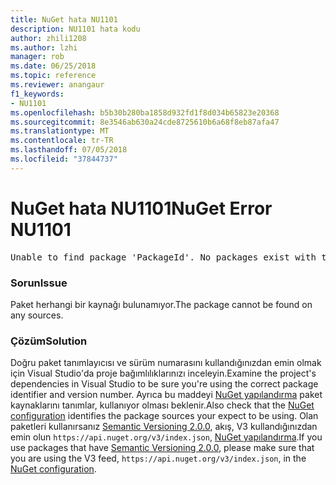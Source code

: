 ```yaml
---
title: NuGet hata NU1101
description: NU1101 hata kodu
author: zhili1208
ms.author: lzhi
manager: rob
ms.date: 06/25/2018
ms.topic: reference
ms.reviewer: anangaur
f1_keywords:
- NU1101
ms.openlocfilehash: b5b30b280ba1858d932fd1f8d034b65823e20368
ms.sourcegitcommit: 8e3546ab630a24cde8725610b6a68f8eb87afa47
ms.translationtype: MT
ms.contentlocale: tr-TR
ms.lasthandoff: 07/05/2018
ms.locfileid: "37844737"
---
```

# <a name="nuget-error-nu1101"></a><span data-ttu-id="210c2-103">NuGet hata NU1101</span><span class="sxs-lookup"><span data-stu-id="210c2-103">NuGet Error NU1101</span></span>

<pre>Unable to find package 'PackageId'. No packages exist with this id in source(s): 'sourceA', 'sourceB', 'sourceC'</pre>

### <a name="issue"></a><span data-ttu-id="210c2-104">Sorun</span><span class="sxs-lookup"><span data-stu-id="210c2-104">Issue</span></span>
<span data-ttu-id="210c2-105">Paket herhangi bir kaynağı bulunamıyor.</span><span class="sxs-lookup"><span data-stu-id="210c2-105">The package cannot be found on any sources.</span></span>

### <a name="solution"></a><span data-ttu-id="210c2-106">Çözüm</span><span class="sxs-lookup"><span data-stu-id="210c2-106">Solution</span></span>
<span data-ttu-id="210c2-107">Doğru paket tanımlayıcısı ve sürüm numarasını kullandığınızdan emin olmak için Visual Studio'da proje bağımlılıklarınızı inceleyin.</span><span class="sxs-lookup"><span data-stu-id="210c2-107">Examine the project's dependencies in Visual Studio to be sure you're using the correct package identifier and version number.</span></span> <span data-ttu-id="210c2-108">Ayrıca bu maddeyi [NuGet yapılandırma](../../consume-packages/Configuring-NuGet-Behavior.md) paket kaynaklarını tanımlar, kullanıyor olması beklenir.</span><span class="sxs-lookup"><span data-stu-id="210c2-108">Also check that the [NuGet configuration](../../consume-packages/Configuring-NuGet-Behavior.md) identifies the package sources your expect to be using.</span></span> <span data-ttu-id="210c2-109">Olan paketleri kullanırsanız [Semantic Versioning 2.0.0](../../reference/package-versioning.md#semantic-versioning-200), akış, V3 kullandığınızdan emin olun `https://api.nuget.org/v3/index.json`, [NuGet yapılandırma](../../consume-packages/Configuring-NuGet-Behavior.md).</span><span class="sxs-lookup"><span data-stu-id="210c2-109">If you use packages that have [Semantic Versioning 2.0.0](../../reference/package-versioning.md#semantic-versioning-200), please make sure that you are using the V3 feed, `https://api.nuget.org/v3/index.json`, in the [NuGet configuration](../../consume-packages/Configuring-NuGet-Behavior.md).</span></span>